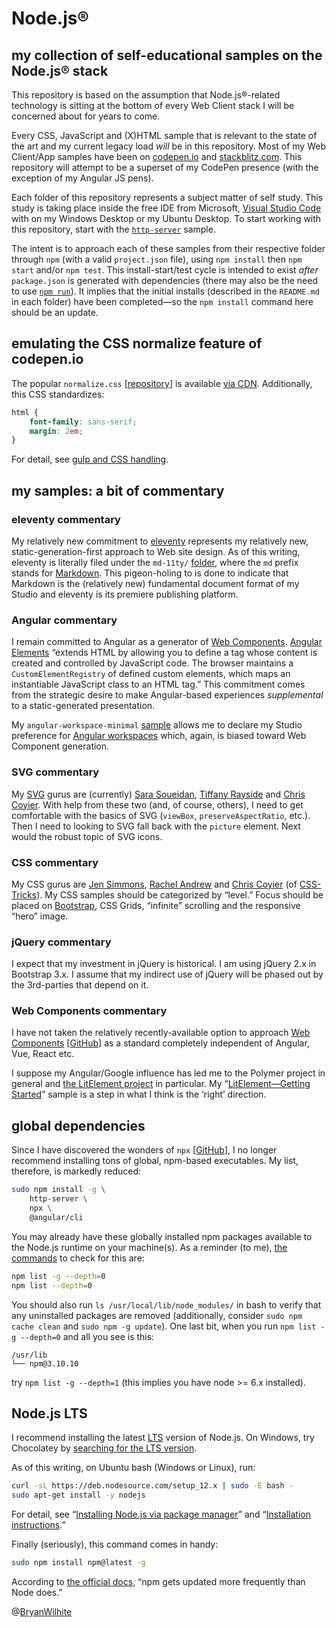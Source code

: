 # Node.js®

## my collection of self-educational samples on the Node.js® stack

This repository is based on the assumption that Node.js®-related technology is sitting at the bottom of every Web Client stack I will be concerned about for years to come.

Every CSS, JavaScript and (X)HTML sample that is relevant to the state of the art and my current legacy load _will_ be in this repository. Most of my Web Client/App samples have been on [codepen.io](https://codepen.io/rasx) and [stackblitz.com](https://stackblitz.com/@BryanWilhite). This repository will attempt to be a superset of my CodePen presence (with the exception of my Angular JS pens).

Each folder of this repository represents a subject matter of self study. This study is taking place inside the free IDE from Microsoft, [Visual Studio Code](https://code.visualstudio.com/) with on my Windows Desktop or my Ubuntu Desktop. To start working with this repository, start with the [`http-server`](./http-server) sample.

The intent is to approach each of these samples from their respective folder through `npm` (with a valid `project.json` file), using `npm install` then `npm start` and/or `npm test`. This install-start/test cycle is intended to exist _after_ `package.json` is generated with dependencies (there may also be the need to use [`npm run`](https://docs.npmjs.com/cli/run-script)). It implies that the initial installs (described in the `README.md` in each folder) have been completed—so the `npm install` command here should be an update.

## emulating the CSS normalize feature of codepen.io

The popular `normalize.css` [[repository](https://github.com/necolas/normalize.css/blob/master/normalize.css)] is available [via CDN](https://cdnjs.cloudflare.com/ajax/libs/normalize/7.0.0/normalize.min.css). Additionally, this CSS standardizes:

```css
html {
    font-family: sans-serif;
    margin: 2em;
}
```

For detail, see [gulp and CSS handling](./gulp-and-css-handling).

## my samples: a bit of commentary

### eleventy commentary

My relatively new commitment to [eleventy](https://www.11ty.dev/) represents my relatively new, static-generation-first approach to Web site design. As of this writing, eleventy is literally filed under the `md-11ty/` [folder](./md-11ty), where the `md` prefix stands for [Markdown](https://en.wikipedia.org/wiki/Markdown). This pigeon-holing to is done to indicate that Markdown is the (relatively new) fundamental document format of my Studio and eleventy is its premiere publishing platform.

### Angular commentary

I remain committed to Angular as a generator of [Web Components](https://developer.mozilla.org/en-US/docs/Web/Web_Components/Using_custom_elements). [Angular Elements](https://angular.io/guide/elements) “extends HTML by allowing you to define a tag whose content is created and controlled by JavaScript code. The browser maintains a `CustomElementRegistry` of defined custom elements, which maps an instantiable JavaScript class to an HTML tag.” This commitment comes from the strategic desire to make Angular-based experiences _supplemental_ to a static-generated presentation.

My `angular-workspace-minimal` [sample](./angular-workspace-minimal) allows me to declare my Studio preference for [Angular workspaces](https://angular.io/guide/glossary#workspace) which, again, is biased toward Web Component generation.

### SVG commentary

My [SVG](https://www.w3.org/TR/SVG/) gurus are (currently) [Sara Soueidan](https://www.sarasoueidan.com/), [Tiffany Rayside](https://codepen.io/tmrDevelops/) and [Chris Coyier](https://chriscoyier.net/). With help from these two (and, of course, others), I need to get comfortable with the basics of SVG (`viewBox`, `preserveAspectRatio`, etc.). Then I need to looking to SVG fall back with the `picture` element. Next would the robust topic of SVG icons.

### CSS commentary

My CSS gurus are [Jen Simmons](https://labs.jensimmons.com/), [Rachel Andrew](https://www.rachelandrew.co.uk/) and [Chris Coyier](https://chriscoyier.net/) (of [CSS-Tricks](https://css-tricks.com/)). My CSS samples should be categorized by “level.” Focus should be placed on [Bootstrap](http://getbootstrap.com/), CSS Grids, “infinite” scrolling and the responsive “hero” image.

### jQuery commentary

I expect that my investment in jQuery is historical. I am using jQuery 2.x in Bootstrap 3.x. I assume that my indirect use of jQuery will be phased out by the 3rd-parties that depend on it.

### Web Components commentary

I have not taken the relatively recently-available option to approach [Web Components](https://developer.mozilla.org/en-US/docs/Web/Web_Components) [[GitHub](https://github.com/mdn/web-components-examples)] as a standard completely independent of Angular, Vue, React etc.

I suppose my Angular/Google influence has led me to the Polymer project in general and [the LitElement project](https://lit-element.polymer-project.org/) in particular. My “[LitElement—Getting Started](./web-components-lit-element)” sample is a step in what I think is the ‘right’ direction.

## global dependencies

Since I have discovered the wonders of `npx` [[GitHub](https://github.com/npm/npx)], I no longer recommend installing tons of global, npm-based executables. My list, therefore, is markedly reduced:

```bash
sudo npm install -g \
    http-server \
    npx \
    @angular/cli
```

You may already have these globally installed npm packages available to the Node.js runtime on your machine(s). As a reminder (to me), [the commands](https://stackoverflow.com/questions/17937960/how-to-list-npm-user-installed-packages) to check for this are:

```bash
npm list -g --depth=0
npm list --depth=0
```

You should also run `ls /usr/local/lib/node_modules/` in bash to verify that any uninstalled packages are removed (additionally, consider `sudo npm cache clean` and `sudo npm -g update`). One last bit, when you run `npm list -g --depth=0` and all you see is this:

```plaintext
/usr/lib
└── npm@3.10.10
```

try `npm list -g --depth=1` (this implies you have node >= 6.x installed).

## Node.js LTS

I recommend installing the latest [LTS](https://en.wikipedia.org/wiki/Long-term_support) version of Node.js. On Windows, try Chocolatey by [searching for the LTS version](https://chocolatey.org/packages?q=nodejs-lts).

As of this writing, on Ubuntu bash (Windows or Linux), run:

```bash
curl -sL https://deb.nodesource.com/setup_12.x | sudo -E bash -
sudo apt-get install -y nodejs
```

For detail, see “[Installing Node.js via package manager](https://nodejs.org/en/download/package-manager/#debian-and-ubuntu-based-linux-distributions)” and “[Installation instructions](https://github.com/nodesource/distributions#installation-instructions).”

Finally (seriously), this command comes in handy:

```bash
sudo npm install npm@latest -g
```

According to [the official docs](https://docs.npmjs.com/getting-started/installing-node#updating-npm), “npm gets updated more frequently than Node does.”

@[BryanWilhite](https://twitter.com/bryanwilhite)